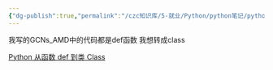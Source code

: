 ```yaml
---
{"dg-publish":true,"permalink":"/czc知识库/5-就业/Python/python笔记/python class类编程 面向对象编程/","dgPassFrontmatter":true,"created":"2024-12-07T08:39:46.886+08:00","updated":"2024-12-08T12:19:23.652+08:00"}
---
```



我写的GCNs_AMD中的代码都是def函数
我想转成class

[Python 从函数 def 到类 Class](https://blog.csdn.net/weixin_44786530/article/details/90105432)

